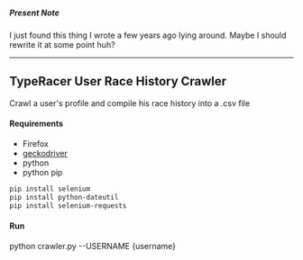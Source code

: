 ##### Present Note

I just found this thing I wrote a few years ago lying around. Maybe I should rewrite it at some point huh?

---

## TypeRacer User Race History Crawler

Crawl a user's profile and compile his race history into a .csv file

#### Requirements

* Firefox
* [geckodriver](https://github.com/mozilla/geckodriver/releases)
* python
* python pip
``` bash
pip install selenium
pip install python-dateutil
pip install selenium-requests
```

#### Run

python crawler.py --USERNAME {username}
